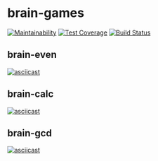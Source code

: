 # brain-games
[![Maintainability](https://api.codeclimate.com/v1/badges/24b2f5f7a9009a796369/maintainability)](https://codeclimate.com/github/quasko/project-lvl1-s412/maintainability)
[![Test Coverage](https://api.codeclimate.com/v1/badges/24b2f5f7a9009a796369/test_coverage)](https://codeclimate.com/github/quasko/project-lvl1-s412/test_coverage)
[![Build Status](https://travis-ci.org/quasko/project-lvl1-s412.svg?branch=master)](https://travis-ci.org/quasko/project-lvl1-s412)

## brain-even
[![asciicast](https://asciinema.org/a/221602.svg)](https://asciinema.org/a/221602)

## brain-calc
[![asciicast](https://asciinema.org/a/221605.svg)](https://asciinema.org/a/221605)

## brain-gcd
[![asciicast](https://asciinema.org/a/NX7lzPprK2vGEETKUhHLR6GgN.svg)](https://asciinema.org/a/NX7lzPprK2vGEETKUhHLR6GgN)